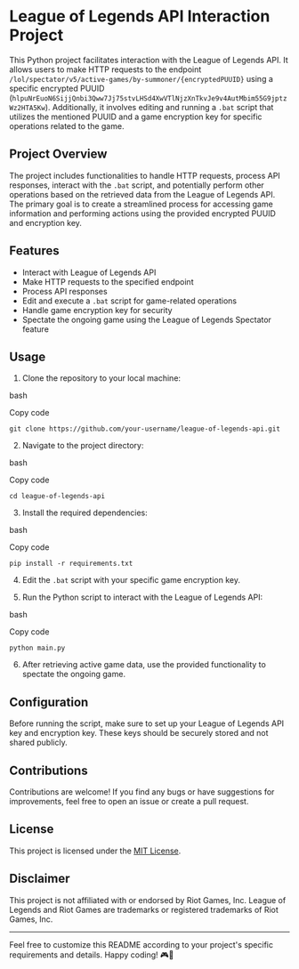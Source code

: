 League of Legends API Interaction Project
=========================================

This Python project facilitates interaction with the League of Legends API. It allows users to make HTTP requests to the endpoint `/lol/spectator/v5/active-games/by-summoner/{encryptedPUUID}` using a specific encrypted PUUID (`hlpuNrEuoN6SijjQnbi3Qww7Jj75stvLHSd4XwVTlNjzXnTkvJe9v4AutMbim55G9jptzWz2HTA5Kw`). Additionally, it involves editing and running a `.bat` script that utilizes the mentioned PUUID and a game encryption key for specific operations related to the game.

Project Overview
----------------

The project includes functionalities to handle HTTP requests, process API responses, interact with the `.bat` script, and potentially perform other operations based on the retrieved data from the League of Legends API. The primary goal is to create a streamlined process for accessing game information and performing actions using the provided encrypted PUUID and encryption key.

Features
--------

*   Interact with League of Legends API
*   Make HTTP requests to the specified endpoint
*   Process API responses
*   Edit and execute a `.bat` script for game-related operations
*   Handle game encryption key for security
*   Spectate the ongoing game using the League of Legends Spectator feature

Usage
-----

1.  Clone the repository to your local machine:

bash

Copy code

`git clone https://github.com/your-username/league-of-legends-api.git`

2.  Navigate to the project directory:

bash

Copy code

`cd league-of-legends-api`

3.  Install the required dependencies:

bash

Copy code

`pip install -r requirements.txt`

4.  Edit the `.bat` script with your specific game encryption key.
    
5.  Run the Python script to interact with the League of Legends API:
    

bash

Copy code

`python main.py`

6.  After retrieving active game data, use the provided functionality to spectate the ongoing game.

Configuration
-------------

Before running the script, make sure to set up your League of Legends API key and encryption key. These keys should be securely stored and not shared publicly.

Contributions
-------------

Contributions are welcome! If you find any bugs or have suggestions for improvements, feel free to open an issue or create a pull request.

License
-------

This project is licensed under the [MIT License](LICENSE).

Disclaimer
----------

This project is not affiliated with or endorsed by Riot Games, Inc. League of Legends and Riot Games are trademarks or registered trademarks of Riot Games, Inc.

* * *

Feel free to customize this README according to your project's specific requirements and details. Happy coding! 🎮👾